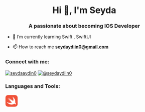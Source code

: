 <h1 align="center">Hi 👋, I'm Seyda</h1>
<h3 align="center">A passionate about becoming IOS Developer</h3>


- 🌱 I’m currently learning Swift , SwiftUI

- 📫 How to reach me **seydaydiin0@gmail.com**

<h3 align="left">Connect with me:</h3>
<p align="left">
<a href="https://linkedin.com/in/seydaaydin0" target="blank"><img align="center" src="https://raw.githubusercontent.com/rahuldkjain/github-profile-readme-generator/master/src/images/icons/Social/linked-in-alt.svg" alt="seydaaydin0" height="30" width="40" /></a>
<a href="https://medium.com/@seydaydiin0" target="blank"><img align="center" src="https://raw.githubusercontent.com/rahuldkjain/github-profile-readme-generator/master/src/images/icons/Social/medium.svg" alt="@seydaydiin0" height="30" width="40" /></a>
</p>

<h3 align="left">Languages and Tools:</h3>
<p align="left"> <a href="https://developer.apple.com/swift/" target="_blank" rel="noreferrer"> <img src="https://raw.githubusercontent.com/devicons/devicon/master/icons/swift/swift-original.svg" alt="swift" width="40" height="40"/> </a> </p>
